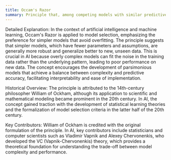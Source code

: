 ```yaml
---
title: Occam's Razor
summary: Principle that, among competing models with similar predictive power, the simplest one should be chosen.
---
```

Detailed Explanation: In the context of artificial intelligence and machine learning, Occam's Razor is applied to model selection, emphasizing the preference for simpler models that avoid overfitting. The principle suggests that simpler models, which have fewer parameters and assumptions, are generally more robust and generalize better to new, unseen data. This is crucial in AI because overly complex models can fit the noise in the training data rather than the underlying pattern, leading to poor performance on new data. The concept encourages the development of parsimonious models that achieve a balance between complexity and predictive accuracy, facilitating interpretability and ease of implementation.

Historical Overview: The principle is attributed to the 14th-century philosopher William of Ockham, although its application to scientific and mathematical modeling became prominent in the 20th century. In AI, the concept gained traction with the development of statistical learning theories and the formalization of model selection criteria in the latter half of the 20th century.

Key Contributors: William of Ockham is credited with the original formulation of the principle. In AI, key contributors include statisticians and computer scientists such as Vladimir Vapnik and Alexey Chervonenkis, who developed the VC (Vapnik-Chervonenkis) theory, which provides a theoretical foundation for understanding the trade-off between model complexity and performance.